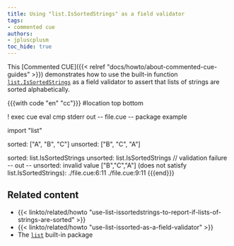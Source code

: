 ```yaml
---
title: Using "list.IsSortedStrings" as a field validator
tags:
- commented cue
authors:
- jpluscplusm
toc_hide: true
---
```


This [Commented CUE]({{< relref "docs/howto/about-commented-cue-guides" >}})
demonstrates how to use the built-in function
[`list.IsSortedStrings`](https://pkg.go.dev/cuelang.org/go/pkg/list#IsSortedStrings)
as a field validator to assert that lists of strings are sorted alphabetically.

{{{with code "en" "cc"}}}
#location top bottom

! exec cue eval
cmp stderr out
-- file.cue --
package example

import "list"

sorted: ["A", "B", "C"]
unsorted: ["B", "C", "A"]

sorted:   list.IsSortedStrings
unsorted: list.IsSortedStrings // validation failure
-- out --
unsorted: invalid value ["B","C","A"] (does not satisfy list.IsSortedStrings):
    ./file.cue:6:11
    ./file.cue:9:11
{{{end}}}

## Related content

- {{< linkto/related/howto "use-list-issortedstrings-to-report-if-lists-of-strings-are-sorted" >}}
- {{< linkto/related/howto "use-list-issorted-as-a-field-validator" >}}
- The [`list`](https://pkg.go.dev/cuelang.org/go/pkg/list) built-in package

